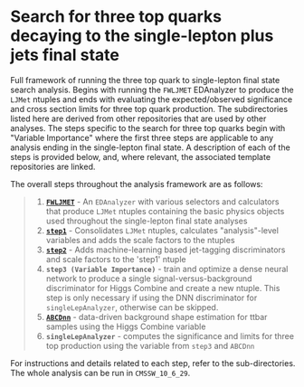 # Search for three top quarks decaying to the single-lepton plus jets final state
Full framework of running the three top quark to single-lepton final state search analysis. Begins with running the `FWLJMET` EDAnalyzer to produce the `LJMet` ntuples and ends with evaluating the expected/observed significance and cross section limits for three top quark production. The subdirectories listed here are derived from other repositories that are used by other analyses. The steps specific to the search for three top quarks begin with "Variable Importance" where the first three steps are applicable to any analysis ending in the single-lepton final state. A description of each of the steps is provided below, and, where relevant, the associated template repositories are linked.

The overall steps throughout the analysis framework are as follows:
> 1. [__`FWLJMET`__](https://github.com/cms-ljmet/FWLJMET/tree/10_6_29_UL) - An `EDAnalyzer` with various selectors and calculators that produce `LJMet` ntuples containing the basic physics objects used throughout the single-lepton final state analyses
> 2. [__`step1`__](https://github.com/daniel-sunyou-li/LJMet-Slimmer-1lepUL/tree/main/step1) - Consolidates `LJMet` ntuples, calculates "analysis"-level variables and adds the scale factors to the ntuples
> 3. [__`step2`__](https://github.com/daniel-sunyou-li/LJMet-Slimmer-1lepUL/tree/main/step2) - Adds machine-learning based jet-tagging discriminators and scale factors to the 'step1' ntuple  
> 4. __`step3 (Variable Importance)`__ - train and optimize a dense neural network to produce a single signal-versus-background discriminator for Higgs Combine and create a new ntuple. This step is only necessary if using the DNN discriminator for `singleLepAnalyzer`, otherwise can be skipped.
> 5. [__`ABCDnn`__](https://github.com/daniel-sunyou-li/ABCDnn) - data-driven background shape estimation for ttbar samples using the Higgs Combine variable 
> 6. __`singleLepAnalyzer`__ - computes the significance and limits for three top production using the variable from `step3` and `ABCDnn` 

For instructions and details related to each step, refer to the sub-directories.  The whole analysis can be run in `CMSSW_10_6_29`.
